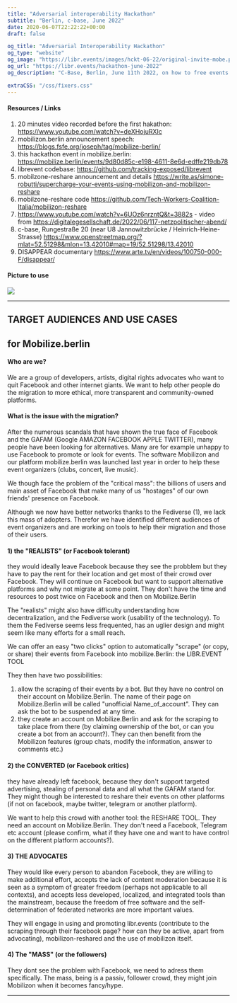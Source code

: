 ```yaml
---
title: "Adversarial interoperability Hackathon"
subtitle: "Berlin, c-base, June 2022"
date: 2020-06-07T22:22:22+00:00
draft: false

og_title: "Adversarial Interoperability Hackathon"
og_type: "website"
og_image: "https://libr.events/images/hckt-06-22/original-invite-mobe.png"
og_url: "https://libr.events/hackathon-june-2022"
og_description: "C-Base, Berlin, June 11th 2022, on how to free events from the walled garden of Facebook"

extraCSS: "/css/fixers.css"
---
```



#### Resources / Links

1. 20 minutes video recorded before the first hakathon: https://www.youtube.com/watch?v=deXHojuRXIc
2. mobilizon.berlin announcement speech: https://blogs.fsfe.org/joseph/tag/mobilize-berlin/
3. this hackathon event in mobilize.berlin: https://mobilize.berlin/events/9d80d85c-e198-4611-8e6d-edffe219db78
4. librevent codebase: https://github.com/tracking-exposed/librevent
5. mobilzone-reshare announcement and details https://write.as/simone-robutti/supercharge-your-events-using-mobilizon-and-mobilizon-reshare
6. mobilzone-reshare code https://github.com/Tech-Workers-Coalition-Italia/mobilizon-reshare
7. https://www.youtube.com/watch?v=6UOz6nrzntQ&t=3882s - video from https://digitalegesellschaft.de/2022/06/117-netzpolitischer-abend/
8. c-base, Rungestraße 20 (near U8 Jannowitzbrücke / Heinrich-Heine-Strasse) https://www.openstreetmap.org/?mlat=52.51298&mlon=13.42010#map=19/52.51298/13.42010
9. DISAPPEAR documentary https://www.arte.tv/en/videos/100750-000-F/disappear/

#### Picture to use

<img src="/images/hckt-09-22/flyer-horizontal.png" />

---


## TARGET AUDIENCES AND USE CASES
## for Mobilize.berlin

#### Who are we? 
    
We are a group of developers, artists, digital rights advocates who want to quit Facebook and other internet giants. We want to help other people do the migration to more ethical, more transparent and community-owned platforms. 

#### What is the issue with the migration?

After the numerous scandals that have shown the true face of Facebook and the GAFAM (Google AMAZON FACEBOOK APPLE TWITTER), many people have been looking for alternatives.  Many are for example unhappy to use Facebook to promote or look for events. The software Mobilizon and our platform mobilize.berlin was launched last year in order to help these event organizers (clubs, concert, live music).

We though face the problem of the "critical mass": the billions of users and main asset of Facebook that make many of us "hostages" of our own friends' presence on Facebook. 

Although we now have better networks thanks to the Fediverse (1), we lack this mass of adopters. Therefor we have identified different audiences of event organizers and are working on tools to help their migration and those of their users.

#### 1) the "REALISTS" (or Facebook tolerant)

they would ideally leave Facebook because they see the probblem but they have to pay the rent for their location and get most of their crowd over Facebook.
They will continue on Facebook but want to support alternative platforms and why not migrate at some point. They don't have the time and resources to post twice on Facebook and then on Mobilize.Berlin

The "realists" might also have difficulty understanding how decentralization, and the Fediverse work (usability of the technology). To them the Fediverse seems less frequented, has an uglier design and might seem like many efforts for a small reach. 

We can offer an easy "two clicks" option to automatically "scrape" (or copy, or share) their events from Facebook into mobilize.Berlin: the LIBR.EVENT TOOL

They then have two possibilities:

1. allow the scraping of their events by a bot. But they have no control on their account on Mobilize.Berlin. The name of their page on Mobilize.Berlin will be called "unofficial Name_of_account". They can ask the bot to be suspended at any time.
2. they create an account on Mobilize.Berlin and ask for the scraping to take place from there (by claiming ownership of the bot, or can you create a bot from an account?). They can then benefit from the Mobilizon features (group chats, modify the information, answer to comments etc.)

#### 2) the CONVERTED (or Facebook critics)

they have already left facebook, because they don't support targeted advertising, stealing of personal data and all what the GAFAM stand for. They might though be interested to reshare their events on other platforms (if not on facebook, maybe twitter, telegram or another platform). 

We want to help this crowd with another tool: the RESHARE TOOL. They need an account on Mobilize.Berlin. They don't need a Facebook, Telegram etc account (please confirm, what if they have one and want to have control on the different platform accounts?).

#### 3) THE ADVOCATES

They would like every person to abandon Facebook, they are willing to make additional effort, accepts the lack of content moderation because it is seen as a symptom of greater freedom (perhaps not applicable to all contexts), and accepts less developed, localized, and integrated tools than the mainstream, because the freedom of free software and the self-determination of federated networks are more important values.

They will engage in using and promoting libr.events (contribute to the scraping through their facebook page? how can they be active, apart from advocating), mobilizon-reshared and the use of mobilizon itself. 

#### 4) The "MASS" (or the followers)

They dont see the problem with Facebook, we need to adress them specifically. The mass, being is a passiv, follower crowd, they might join Mobilizon when it becomes fancy/hype.

---

